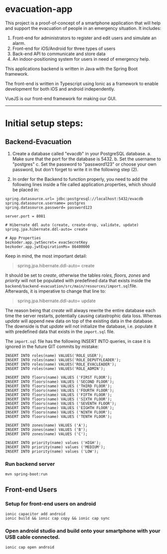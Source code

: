 # evacuation-app

This project is a proof-of-concept of a smartphone application that will help and support the evacuation of people in an emergency situation.
It includes:
1. Front-end for administrators to register and edit users and simulate an alarm.
2. Front-end for iOS/Android for three types of users
3. Back-end API to communicate and store data
4. An indoor-positioning system for users in need of emergency help. 

This applications backend is written in Java with the Spring Boot framework.

The front-end is written in Typescript using Ionic as a framework to enable development
for both iOS and android independently. 

VueJS is our front-end framework for making our GUI. 

---

# Initial setup steps:
## Backend-Evacuation
1. Create a database called "evacdb" in your PostgreSQL database.
   a. Make sure that the port for the database is 5432.
   b. Set the username to "postgres"
   c. Set the password to "password123" or choose your own password, but don't forget to write it in the following step (2).

2. In order for the Backend to function properly, you need to add the following lines inside a file called application.properties, which should be placed in:

```
spring.datasource.url= jdbc:postgresql://localhost:5432/evacdb
spring.datasource.username= postgres
spring.datasource.password= password123

server.port = 8081

# Hibernate ddl auto (create, create-drop, validate, update)
spring.jpa.hibernate.ddl-auto= create

# App Properties
bezkoder.app.jwtSecret= evacSecretKey
bezkoder.app.jwtExpirationMs= 86400000
```

Keep in mind, the most important detail:

>spring.jpa.hibernate.ddl-auto= create

It should be set to *create*, otherwise the tables *roles, floors, zones* and *priority* will not be populated with predefined data that exists inside the `backend/backend-evacuation/src/main/resources/import.sql`file. Afterwards, it is imperative to change that line to:
>spring.jpa.hibernate.ddl-auto= update

The reason being that *create* will always rewrite the entire database each time the server restarts, potentially causing catastrophic data loss. Whereas *update* will append new data on top of the existing data in the database. The downside is that *update* will not initialize the database, i.e. populate it with predefined data that exists in the `import.sql` file.

The `import.sql` file has the following INSERT INTO queries, in case it is ignored in the future GIT commits by mistake:
```
INSERT INTO roles(name) VALUES('ROLE_USER');
INSERT INTO roles(name) VALUES('ROLE_DEPUTYLEADER');
INSERT INTO roles(name) VALUES('ROLE_EVACLEADER');
INSERT INTO roles(name) VALUES('ROLE_ADMIN');

INSERT INTO floors(name) VALUES ('FIRST FLOOR');
INSERT INTO floors(name) VALUES ('SECOND FLOOR');
INSERT INTO floors(name) VALUES ('THIRD FLOOR');
INSERT INTO floors(name) VALUES ('FOURTH FLOOR');
INSERT INTO floors(name) VALUES ('FIFTH FLOOR');
INSERT INTO floors(name) VALUES ('SIXTH FLOOR');
INSERT INTO floors(name) VALUES ('SEVENTH FLOOR');
INSERT INTO floors(name) VALUES ('EIGHTH FLOOR');
INSERT INTO floors(name) VALUES ('NINTH FLOOR');
INSERT INTO floors(name) VALUES ('TENTH FLOOR');

INSERT INTO zones(name) VALUES ('A');
INSERT INTO zones(name) VALUES ('B');
INSERT INTO zones(name) VALUES ('C');

INSERT INTO priority(name) values ('HIGH');
INSERT INTO priority(name) values ('MEDIUM');
INSERT INTO priority(name) values ('LOW');
```
### Run backend server
`mvn spring-boot:run`

## Front-end Users
### Setup for front-end users on android
```npm install
ionic capacitor add android
ionic build && ionic cap copy && ionic cap sync
```

### Open android studio and build onto your smartphone with your USB cable connected. 
`ionic cap open android`

